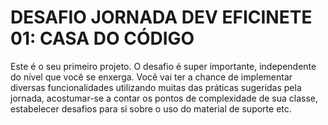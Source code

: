 # DESAFIO JORNADA DEV EFICINETE 01: CASA DO CÓDIGO

Este é o seu primeiro projeto. O desafio é super importante, independente do nível que você se enxerga. Você vai ter a chance de implementar diversas funcionalidades utilizando muitas das práticas sugeridas pela jornada, acostumar-se a contar os pontos de complexidade de sua classe, estabelecer desafios para si sobre o uso do material de suporte etc.

<!-- teste de commit assinado -->
